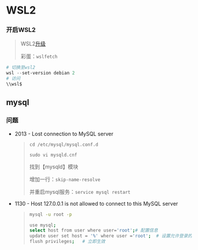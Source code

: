 <!-- 
title: WSL2
sort: 
--> 
# WSL2

### 开启WSL2

> WSL2[升级](https://docs.microsoft.com/zh-cn/windows/wsl/install-win10)
>
> 彩蛋：`wslfetch`

```powershell
# 切换至wsl2
wsl --set-version debian 2	
# 访问
\\wsl$
```



## mysql

### 问题

- 2013 - Lost connection to MySQL server

  > `cd /etc/mysql/mysql.conf.d`
  >
  > `sudo vi mysqld.cnf`
  >
  > 找到【mysqld】模块
  >
  > 增加一行：`skip-name-resolve` 
  >
  > 并重启mysql服务：`service mysql restart `

- 1130 - Host 127.0.0.1 is not allowed to connect to this MySQL server

  > ```bash
  > mysql -u root -p
  > 
  > use mysql;
  > select host from user where user='root';# 配置信息
  > update user set host = '%' where user ='root';	# 设置允许登录的IP
  > flush privileges;	# 立即生效
  > ```